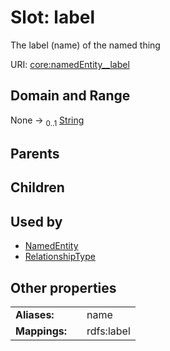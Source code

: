 
# Slot: label


The label (name) of the named thing

URI: [core:namedEntity__label](http://w3id.org/ontogpt/core/namedEntity__label)


## Domain and Range

None &#8594;  <sub>0..1</sub> [String](types/String.md)

## Parents


## Children


## Used by

 * [NamedEntity](NamedEntity.md)
 * [RelationshipType](RelationshipType.md)

## Other properties

|  |  |  |
| --- | --- | --- |
| **Aliases:** | | name |
| **Mappings:** | | rdfs:label |

